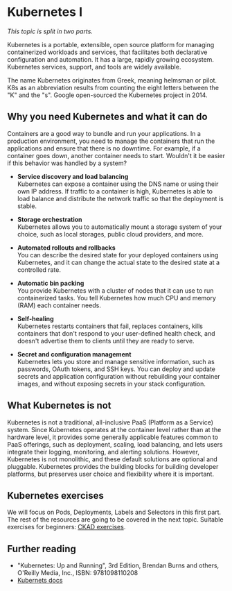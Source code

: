 # Kubernetes I
*This topic is split in two parts.*

Kubernetes is a portable, extensible, open source platform for managing containerized workloads and services, that facilitates both declarative configuration and automation. It has a large, rapidly growing ecosystem. Kubernetes services, support, and tools are widely available.

The name Kubernetes originates from Greek, meaning helmsman or pilot. K8s as an abbreviation results from counting the eight letters between the "K" and the "s". Google open-sourced the Kubernetes project in 2014.

## Why you need Kubernetes and what it can do
Containers are a good way to bundle and run your applications. In a production environment, you need to manage the containers that run the applications and ensure that there is no downtime. For example, if a container goes down, another container needs to start. Wouldn't it be easier if this behavior was handled by a system?

- **Service discovery and load balancing** \
Kubernetes can expose a container using the DNS name or using their own IP address. If traffic to a container is high, Kubernetes is able to load balance and distribute the network traffic so that the deployment is stable.

- **Storage orchestration** \
Kubernetes allows you to automatically mount a storage system of your choice, such as local storages, public cloud providers, and more.

- **Automated rollouts and rollbacks** \
You can describe the desired state for your deployed containers using Kubernetes, and it can change the actual state to the desired state at a controlled rate.

- **Automatic bin packing** \
You provide Kubernetes with a cluster of nodes that it can use to run containerized tasks. You tell Kubernetes how much CPU and memory (RAM) each container needs.

- **Self-healing** \
Kubernetes restarts containers that fail, replaces containers, kills containers that don't respond to your user-defined health check, and doesn't advertise them to clients until they are ready to serve.

- **Secret and configuration management** \
Kubernetes lets you store and manage sensitive information, such as passwords, OAuth tokens, and SSH keys. You can deploy and update secrets and application configuration without rebuilding your container images, and without exposing secrets in your stack configuration.

## What Kubernetes is not
Kubernetes is not a traditional, all-inclusive PaaS (Platform as a Service) system. Since Kubernetes operates at the container level rather than at the hardware level, it provides some generally applicable features common to PaaS offerings, such as deployment, scaling, load balancing, and lets users integrate their logging, monitoring, and alerting solutions. However, Kubernetes is not monolithic, and these default solutions are optional and pluggable. Kubernetes provides the building blocks for building developer platforms, but preserves user choice and flexibility where it is important.

## Kubernetes exercises
We will focus on Pods, Deployments, Labels and Selectors in this first part. The rest of the resources are going to be covered in the next topic. Suitable exercises for beginners: [CKAD exercises](https://github.com/dgkanatsios/CKAD-exercises).

## Further reading
- "Kubernetes: Up and Running", 3rd Edition, Brendan Burns and others, O'Reilly Media, Inc., ISBN: 9781098110208
- [Kubernets docs](https://kubernetes.io/docs/concepts/overview/)
